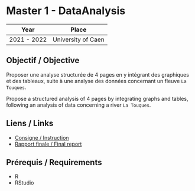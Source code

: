 # Master 1 - DataAnalysis

| Year        | Place              |
| ----------- | ------------------ |
| 2021 - 2022 | University of Caen |

## Objectif / Objective

Proposer une analyse structurée de 4 pages en y intégrant des graphiques et des tableaux, suite à une analyse des données concernant un fleuve `La Touques`.

Propose a structured analysis of 4 pages by integrating graphs and tables, following an analysis of data concerning a river `La Touques`.

## Liens / Links

- [Consigne / Instruction](Projet.pdf)
- [Rapport finale / Final report](Rendu/Rapport_Analyse_de_Donnees_M1.pdf)

## Prérequis / Requirements

- R
- RStudio
